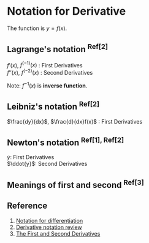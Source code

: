 # Notation for Derivative
The function is $`y=f(x)`$.

## Lagrange's notation <sup>Ref[2]</sup>
$`f'(x)`$, $`f^{(-1)}(x)`$ : First Derivatives <br>
$`f''(x)`$, $`f^{(-2)}(x)`$ : Second Derivatives

Note: $`f^{-1}(x)`$ is **inverse function**.

## Leibniz's notation <sup>Ref[2]</sup>
$`\frac{dy}{dx}`$, $`\frac{d}{dx}f(x)`$ : First Derivatives

## Newton's notation <sup>Ref[1], Ref[2]</sup>

$`\dot{y}`$: First Derivatives <br>
$`\ddot{y}`$: Second Derivatives

## Meanings of first and second <sup>Ref[3]<sup>

## Reference
1. [Notation for differentiation](https://en.wikipedia.org/wiki/Notation_for_differentiation#Newton's_notation)
2. [Derivative notation review](https://www.khanacademy.org/math/ap-calculus-ab/ab-differentiation-1-new/ab-2-1/a/derivative-notation-review)
3. [The First and Second Derivatives](https://math.dartmouth.edu/opencalc2/cole/lecture8.pdf)
